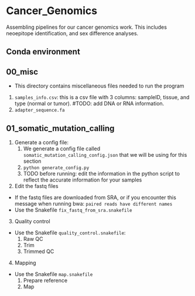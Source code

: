 # Cancer_Genomics
Assembling pipelines for our cancer genomics work. This includes neoepitope identification, and sex difference analyses.

## Conda environment
## 00_misc
- This directory contains miscellaneous files needed to run the program
1. `samples_info.csv`: this is a csv file with 3 columns: sampleID, tissue, and type (normal or tumor). #TODO: add DNA or RNA information.
2. `adapter_sequence.fa`
## 01_somatic_mutation_calling
1. Generate a config file:
    1. We generate a config file called `somatic_mutation_calling_config.json` that we will be using for this section
    1. `python generate_config.py`
    1. TODO before running: edit the information in the python script to reflect the accurate information for your samples
2. Edit the fastq files
- If the fastq files are downloaded from SRA, or if you encounter this message when running bwa: `paired reads have different names`
- Use the Snakefile `fix_fastq_from_sra.snakefile`
3. Quality control
- Use the Snakefile `quality_control.snakefile`:
    1. Raw QC
    1. Trim
    1. Trimmed QC
4. Mapping
- Use the Snakefile `map.snakefile`
    1. Prepare reference
    1. Map
